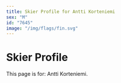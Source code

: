 ```yaml
---
title: Skier Profile for Antti Korteniemi
sex: "M"
id: "7645"
image: "/img/flags/fin.svg" 
---
```


# Skier Profile

This page is for: Antti Korteniemi.
    